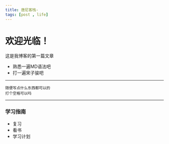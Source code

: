 ```yaml
---
title: 唐尼客栈-
tags: [post , life]
---
```

# 欢迎光临！

这是我博客的第一篇文章

+ 熟悉一遍MD语法吧
+ 打一遍宋子骏吧

---
    随便写点什么东西都可以的
    打个空格可以吗
---
### 学习指南
  - 复习
  - 看书
  - 学习计划 
